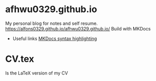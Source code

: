# afhwu0329.github.io
My personal blog for notes and self resume.
https://alfons0329.github.io/afhwu0329.github.io/
Build with MKDocs
* Useful links
[MKDocs syntax highlighting](https://support.codebasehq.com/articles/tips-tricks/syntax-highlighting-in-markdown)

# CV.tex
Is the LaTeX version of my CV
